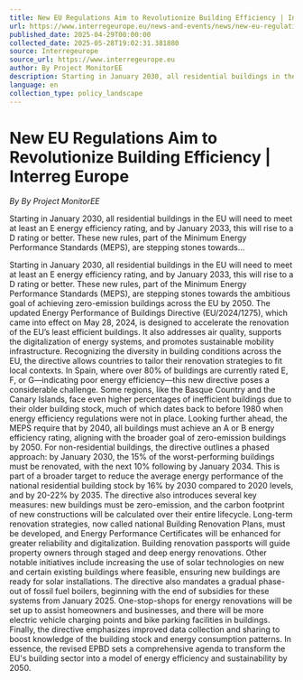 ```yaml
---
title: New EU Regulations Aim to Revolutionize Building Efficiency | Interreg Europe
url: https://www.interregeurope.eu/news-and-events/news/new-eu-regulations-aim-to-revolutionize-building-efficiency
published_date: 2025-04-29T00:00:00
collected_date: 2025-05-28T19:02:31.381880
source: Interregeurope
source_url: https://www.interregeurope.eu
author: By Project MonitorEE
description: Starting in January 2030, all residential buildings in the EU will need to meet at least an E energy efficiency rating, and by January 2033, this will rise to a D rating or better. These new rules, part of the Minimum Energy Performance Standards (MEPS), are stepping stones towards...
language: en
collection_type: policy_landscape
---
```


# New EU Regulations Aim to Revolutionize Building Efficiency | Interreg Europe

*By By Project MonitorEE*

Starting in January 2030, all residential buildings in the EU will need to meet at least an E energy efficiency rating, and by January 2033, this will rise to a D rating or better. These new rules, part of the Minimum Energy Performance Standards (MEPS), are stepping stones towards...

Starting in January 2030, all residential buildings in the EU will need to meet at least an E energy efficiency rating, and by January 2033, this will rise to a D rating or better. These new rules, part of the Minimum Energy Performance Standards (MEPS), are stepping stones towards the ambitious goal of achieving zero-emission buildings across the EU by 2050. 
 The updated Energy Performance of Buildings Directive (EU/2024/1275), which came into effect on May 28, 2024, is designed to accelerate the renovation of the EU’s least efficient buildings. It also addresses air quality, supports the digitalization of energy systems, and promotes sustainable mobility infrastructure. Recognizing the diversity in building conditions across the EU, the directive allows countries to tailor their renovation strategies to fit local contexts. 
 In Spain, where over 80% of buildings are currently rated E, F, or G—indicating poor energy efficiency—this new directive poses a considerable challenge. Some regions, like the Basque Country and the Canary Islands, face even higher percentages of inefficient buildings due to their older building stock, much of which dates back to before 1980 when energy efficiency regulations were not in place. 
 Looking further ahead, the MEPS require that by 2040, all buildings must achieve an A or B energy efficiency rating, aligning with the broader goal of zero-emission buildings by 2050. For non-residential buildings, the directive outlines a phased approach: by January 2030, the 15% of the worst-performing buildings must be renovated, with the next 10% following by January 2034. This is part of a broader target to reduce the average energy performance of the national residential building stock by 16% by 2030 compared to 2020 levels, and by 20-22% by 2035. 
 The directive also introduces several key measures: new buildings must be zero-emission, and the carbon footprint of new constructions will be calculated over their entire lifecycle. Long-term renovation strategies, now called national Building Renovation Plans, must be developed, and Energy Performance Certificates will be enhanced for greater reliability and digitalization. Building renovation passports will guide property owners through staged and deep energy renovations. 
 Other notable initiatives include increasing the use of solar technologies on new and certain existing buildings where feasible, ensuring new buildings are ready for solar installations. The directive also mandates a gradual phase-out of fossil fuel boilers, beginning with the end of subsidies for these systems from January 2025. One-stop-shops for energy renovations will be set up to assist homeowners and businesses, and there will be more electric vehicle charging points and bike parking facilities in buildings. 
 Finally, the directive emphasizes improved data collection and sharing to boost knowledge of the building stock and energy consumption patterns. 
 In essence, the revised EPBD sets a comprehensive agenda to transform the EU's building sector into a model of energy efficiency and sustainability by 2050.